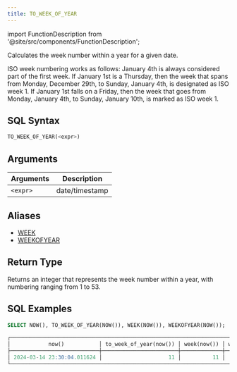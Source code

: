 ```yaml
---
title: TO_WEEK_OF_YEAR
---
```

import FunctionDescription from '@site/src/components/FunctionDescription';

<FunctionDescription description="Introduced or updated: v1.2.151"/>

Calculates the week number within a year for a given date.

ISO week numbering works as follows: January 4th is always considered part of the first week. If January 1st is a Thursday, then the week that spans from Monday, December 29th, to Sunday, January 4th, is designated as ISO week 1. If January 1st falls on a Friday, then the week that goes from Monday, January 4th, to Sunday, January 10th, is marked as ISO week 1.

## SQL Syntax

```sql
TO_WEEK_OF_YEAR(<expr>)
```

## Arguments

| Arguments | Description    |
|-----------|----------------|
| `<expr>`  | date/timestamp |

## Aliases

- [WEEK](week)
- [WEEKOFYEAR](weekofyear)

## Return Type

Returns an integer that represents the week number within a year, with numbering ranging from 1 to 53.

## SQL Examples

```sql
SELECT NOW(), TO_WEEK_OF_YEAR(NOW()), WEEK(NOW()), WEEKOFYEAR(NOW());

┌───────────────────────────────────────────────────────────────────────────────────────┐
│            now()           │ to_week_of_year(now()) │ week(now()) │ weekofyear(now()) │
├────────────────────────────┼────────────────────────┼─────────────┼───────────────────┤
│ 2024-03-14 23:30:04.011624 │                     11 │          11 │                11 │
└───────────────────────────────────────────────────────────────────────────────────────┘
```